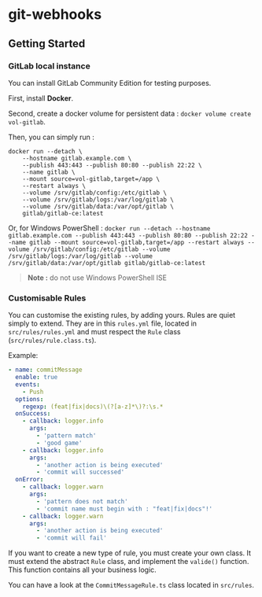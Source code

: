 # git-webhooks

## Getting Started

### GitLab local instance

You can install GitLab Community Edition for testing purposes.

First, install **Docker**.

Second, create a docker volume for persistent data : `docker volume create vol-gitlab`.

Then, you can simply run :

```
docker run --detach \
	--hostname gitlab.example.com \
	--publish 443:443 --publish 80:80 --publish 22:22 \
	--name gitlab \
	--mount source=vol-gitlab,target=/app \
	--restart always \
	--volume /srv/gitlab/config:/etc/gitlab \
	--volume /srv/gitlab/logs:/var/log/gitlab \
	--volume /srv/gitlab/data:/var/opt/gitlab \
	gitlab/gitlab-ce:latest
```

Or, for Windows PowerShell : `docker run --detach --hostname gitlab.example.com --publish 443:443 --publish 80:80 --publish 22:22 --name gitlab --mount source=vol-gitlab,target=/app --restart always --volume /srv/gitlab/config:/etc/gitlab --volume /srv/gitlab/logs:/var/log/gitlab --volume /srv/gitlab/data:/var/opt/gitlab gitlab/gitlab-ce:latest`

> **Note :** do not use Windows PowerShell ISE

### Customisable Rules

You can customise the existing rules, by adding yours. Rules are quiet simply to extend.
They are in this `rules.yml` file, located in `src/rules/rules.yml` and must respect the `Rule` class (`src/rules/rule.class.ts`).

Example:

```yml
- name: commitMessage
  enable: true
  events:
    - Push
  options:
    regexp: (feat|fix|docs)\(?[a-z]*\)?:\s.*
  onSuccess:
    - callback: logger.info
      args:
        - 'pattern match'
        - 'good game'
    - callback: logger.info
      args:
        - 'another action is being executed'
        - 'commit will successed'
  onError:
    - callback: logger.warn
      args:
        - 'pattern does not match'
        - 'commit name must begin with : "feat|fix|docs"!'
    - callback: logger.warn
      args:
        - 'another action is being executed'
        - 'commit will fail'
```

If you want to create a new type of rule, you must create your own class. It must extend the abstract `Rule` class, and implement the `valide()` function. This function contains all your business logic.

You can have a look at the `CommitMessageRule.ts` class located in `src/rules`.

